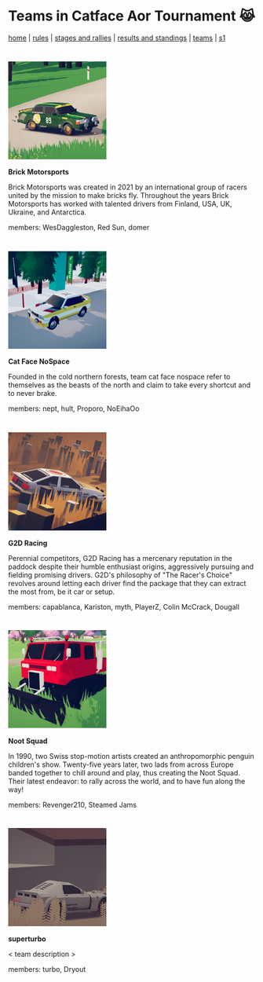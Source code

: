 # Teams in Catface Aor Tournament 😹

[home](index.md) | [rules](rules.md) | [stages and rallies](stages.md) | [results and standings](results.md) | [teams](teams.md) | [s1](s1/s1_index.md)

#

<img src="https://raw.githubusercontent.com/xlsrln/cat/main/images/teams/brick.png" alt="drawing" style="height:200px"/>

**Brick Motorsports**

Brick Motorsports was created in 2021 by an international group of racers united by the mission to make bricks fly.  Throughout the years Brick Motorsports has worked with talented drivers from Finland, USA, UK, Ukraine, and Antarctica.

members: WesDaggleston, Red Sun, domer

#

<img src="https://raw.githubusercontent.com/xlsrln/cat/main/images/teams/catface.png" alt="drawing" style="height:200px"/>

**Cat Face NoSpace**

Founded in the cold northern forests, team cat face nospace refer to themselves as the beasts of the north and claim to take every shortcut and to never brake.

members: nept, hult, Proporo, NoEihaOo

#

<img src="https://raw.githubusercontent.com/xlsrln/cat/main/images/teams/g2d.png" alt="drawing" style="height:200px"/>

**G2D Racing**

Perennial competitors, G2D Racing has a mercenary reputation in the paddock despite their humble enthusiast origins, aggressively pursuing and fielding promising drivers. G2D's philosophy of "The Racer's Choice" revolves around letting each driver find the package that they can extract the most from, be it car or setup.


members: capablanca, Kariston, myth, PlayerZ, Colin McCrack, Dougall

#

<img src="https://raw.githubusercontent.com/xlsrln/cat/main/images/teams/noot.png" alt="drawing" style="height:200px"/>

**Noot Squad**

In 1990, two Swiss stop-motion artists created an anthropomorphic penguin children's show. Twenty-five years later, two lads from across Europe banded together to chill around and play, thus creating the Noot Squad. Their latest endeavor: to rally across the world, and to have fun along the way!

members: Revenger210, Steamed Jams

#

<img src="https://raw.githubusercontent.com/xlsrln/cat/main/images/teams/superturbo.png" alt="drawing" style="height:200px"/>

**superturbo**

< team description >

members: turbo, Dryout

